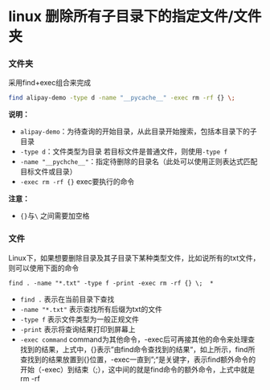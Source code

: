 # linux 删除所有子目录下的指定文件/文件夹

### 文件夹

采用find+exec组合来完成

```bash
find alipay-demo -type d -name "__pycache__" -exec rm -rf {} \;
```

**说明：**

- `alipay-demo`：为待查询的开始目录，从此目录开始搜索，包括本目录下的子目录
- `-type d`：文件类型为目录 若目标文件是普通文件，则使用`-type f`
- `-name "__pychche__"`：指定待删除的目录名（此处可以使用正则表达式匹配目标文件或目录）
- `-exec rm -rf {}` exec要执行的命令

**注意：**

- `{}`与`\` 之间需要加空格



### 文件

Linux下，如果想要删除目录及其子目录下某种类型文件，比如说所有的txt文件，则可以使用下面的命令

```
find . -name "*.txt" -type f -print -exec rm -rf {} \;  *
```

- `find .` 表示在当前目录下查找
- `-name "*.txt"`  表示查找所有后缀为txt的文件
- `-type f`  表示文件类型为一般正规文件
- `-print`  表示将查询结果打印到屏幕上
- `-exec command`  command为其他命令，-exec后可再接其他的命令来处理查找到的结果，上式中，{}表示”由find命令查找到的结果“，如上所示，find所查找到的结果放置到{}位置，-exec一直到”\;“是关键字，表示find额外命令的开始（-exec）到结束（\;），这中间的就是find命令的额外命令，上式中就是 rm -rf
  
